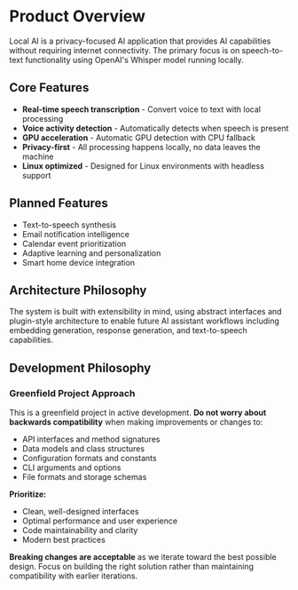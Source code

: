 # Product Overview

Local AI is a privacy-focused AI application that provides AI capabilities without requiring internet connectivity. The primary focus is on speech-to-text functionality using OpenAI's Whisper model running locally.

## Core Features

- **Real-time speech transcription** - Convert voice to text with local processing
- **Voice activity detection** - Automatically detects when speech is present
- **GPU acceleration** - Automatic GPU detection with CPU fallback
- **Privacy-first** - All processing happens locally, no data leaves the machine
- **Linux optimized** - Designed for Linux environments with headless support

## Planned Features

- Text-to-speech synthesis
- Email notification intelligence
- Calendar event prioritization
- Adaptive learning and personalization
- Smart home device integration

## Architecture Philosophy

The system is built with extensibility in mind, using abstract interfaces and plugin-style architecture to enable future AI assistant workflows including embedding generation, response generation, and text-to-speech capabilities.

## Development Philosophy

### Greenfield Project Approach

This is a greenfield project in active development. **Do not worry about backwards compatibility** when making improvements or changes to:

- API interfaces and method signatures
- Data models and class structures
- Configuration formats and constants
- CLI arguments and options
- File formats and storage schemas

**Prioritize:**

- Clean, well-designed interfaces
- Optimal performance and user experience
- Code maintainability and clarity
- Modern best practices

**Breaking changes are acceptable** as we iterate toward the best possible design. Focus on building the right solution rather than maintaining compatibility with earlier iterations.
